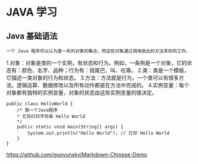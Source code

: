 # JAVA 学习
## Java 基础语法
    一个 Java 程序可以认为是一系列对象的集合，而这些对象通过调用彼此的方法来协同工作。
1.对象：对象是类的一个实例，有状态和行为。例如，一条狗是一个对象，它的状态有：颜色、名字、品种；行为有：摇尾巴、叫、吃等。
2.类：类是一个模板，它描述一类对象的行为和状态。
3.方法：方法就是行为，一个类可以有很多方法。逻辑运算、数据修改以及所有动作都是在方法中完成的。
4.实例变量：每个对象都有独特的实例变量，对象的状态由这些实例变量的值决定。
    
    public class HelloWorld {
        /* 第一个Java程序
        * 它将打印字符串 Hello World
        */
        public static void main(String[] args) {
            System.out.println("Hello World"); // 打印 Hello World
        }
    }
https://github.com/guoyunsky/Markdown-Chinese-Demo

